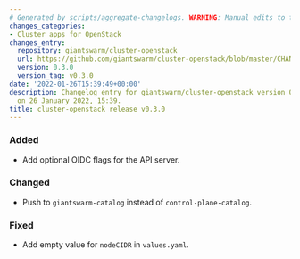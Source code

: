 ```yaml
---
# Generated by scripts/aggregate-changelogs. WARNING: Manual edits to this files will be overwritten.
changes_categories:
- Cluster apps for OpenStack
changes_entry:
  repository: giantswarm/cluster-openstack
  url: https://github.com/giantswarm/cluster-openstack/blob/master/CHANGELOG.md#030---2022-01-26
  version: 0.3.0
  version_tag: v0.3.0
date: '2022-01-26T15:39:49+00:00'
description: Changelog entry for giantswarm/cluster-openstack version 0.3.0, published
  on 26 January 2022, 15:39.
title: cluster-openstack release v0.3.0
---
```


### Added
- Add optional OIDC flags for the API server.
### Changed
- Push to `giantswarm-catalog` instead of `control-plane-catalog`.
### Fixed
- Add empty value for `nodeCIDR` in `values.yaml`.
